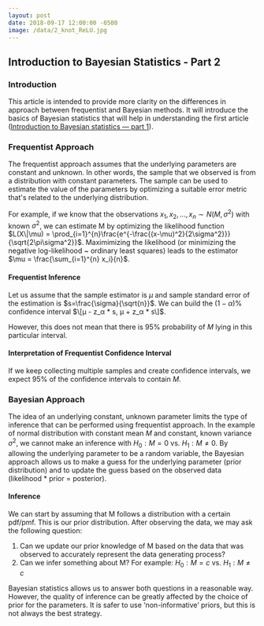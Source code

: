 ```yaml
---
layout: post
date: 2018-09-17 12:00:00 -0500
image: /data/2_knot_ReLU.jpg
---
```


## Introduction to Bayesian Statistics - Part 2

### Introduction

This article is intended to provide more clarity on the differences in approach between frequentist and Bayesian methods. It will introduce the basics of Bayesian statistics that will help in understanding the first article ([Introduction to Bayesian statistics — part 1](https://snaveenmathew.github.io/stat_ml_blog/2018/07/18/Introduction-to-Bayes-Statistics.html)).

### Frequentist Approach

The frequentist approach assumes that the underlying parameters are constant and unknown. In other words, the sample that we observed is from a distribution with constant parameters. The sample can be used to estimate the value of the parameters by optimizing a suitable error metric that's related to the underlying distribution.

For example, if we know that the observations $x_1, x_2, ..., x_n \sim N(M, \sigma^2)$ with known $\sigma^2$, we can estimate M by optimizing the likelihood function $L(X\|\mu) = \prod_{i=1}^{n}\frac{e^{-\frac{(x-\mu)^2}{2\sigma^2}}}{\sqrt{2\pi\sigma^2}}$. Maximimizing the likelihood (or minimizing the negative log-likelihood ~ ordinary least squares) leads to the estimator $\mu = \frac{\sum_{i=1}^{n} x_i}{n}$.

#### Frequentist Inference

Let us assume that the sample estimator is $\mu$ and sample standard error of the estimation is $s=\frac{\sigma}{\sqrt{n}}$. We can build the $(1-\alpha)\%$ confidence interval $\[μ - z_α * s, μ + z_α * s\]$.

However, this does not mean that there is 95% probability of $Μ$ lying in this particular interval.

#### Interpretation of Frequentist Confidence Interval

If we keep collecting multiple samples and create confidence intervals, we expect 95% of the confidence intervals to contain $M$.

### Bayesian Approach

The idea of an underlying constant, unknown parameter limits the type of inference that can be performed using frequentist approach. In the example of normal distribution with constant mean $M$ and constant, known variance $\sigma^2$, we cannot make an inference with $H_0: M=0$ vs. $H_1: M \neq 0$. By allowing the underlying parameter to be a random variable, the Bayesian approach allows us to make a guess for the underlying parameter (prior distribution) and to update the guess based on the observed data (likelihood * prior = posterior).

#### Inference

We can start by assuming that Μ follows a distribution with a certain pdf/pmf. This is our prior distribution. After observing the data, we may ask the following question:

1. Can we update our prior knowledge of Μ based on the data that was observed to accurately represent the data generating process?
2. Can we infer something about Μ? For example: $H_0: M=c$ vs. $H_1: M \neq c$

Bayesian statistics allows us to answer both questions in a reasonable way. However, the quality of inference can be greatly affected by the choice of prior for the parameters. It is safer to use ‘non-informative’ priors, but this is not always the best strategy.